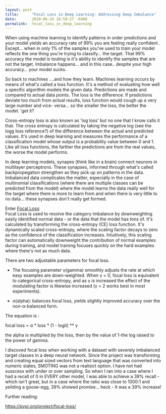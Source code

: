 ```yaml
---
layout: post
title:      "Focal Loss in Deep Learning: Addressing Deep Imbalance"
date:       2020-06-24 18:59:27 -0400
permalink:  focal_loss_in_deep_learning
---
```



When using machine learning to identify patterns in order predictions and your model yields  an accuracy rate of 99% you are feeling really confident .  Except... when in only 1% of the samples you've used to train your model reflects the one thing you're trying to classify... the target.  That 99% accuracy the model is touting is it's ability to identify the samples that are not the target.  Imbalance happens... and in this case.. despite your high accuracy... your model sucks.

So back to machines ....and how they learn.  Machines learning occurs by means of what's called a  loss function. It's a method of evaluating how well a specific algorithm models the given data. Predictions are made and compared to actual data points. The loss is the difference.  If predictions deviate too much from actual results, loss function would cough up a very large number and vice- versa... so the smaller the loss, the better the model.   'get it?  

Cross-entropy loss is also known as 'log loss'  but no one that I know calls it that.  The cross entropy is calculated by taking the negative log (see the logg loss reference?) of the difference between the actual and predicted values.   It's used in deep learning and measures the performance of a classification model whose output is a probability value between 0 and 1.  Like all loss functions, the farther the predictions are from the real values, the worse the model performs.  

In deep learning models, synapes (think like in a brain) connect neurons in multilayer perceptrons.  These synapses, informed through what's called backpropegation strengthen as they pick up on patterns in the data.  Imbalanced data complicates the matter, especially in the case of multinomial classifications (where there are multiple classes can be predicted from the model) where the model learns the data really well for the target where there is more to learn from and when there is very little to no data... these synapses don't really get formed. 

Enter [Focal Loss](https://focal-loss.readthedocs.io/en/latest/generated/focal_loss.BinaryFocalLoss.html):  
Focal Loss is used to resolve the category imbalance by downweighting easily identified normal data - or the data that the model has tons of.  It's calculated by transforming the cross-entropy (CE) loss function. It's dynamically scaled cross-entropy, where the scaling factor decays to zero as the confidence of the classification increases. Intuitively, this scaling factor can automatically downweight the contribution of normal examples during training, and model training focuses quickly on the hard examples where there's not as much data. 


There are two adjustable parameters for focal loss.

* The focusing parameter γ(gamma) smoothly adjusts the rate at which easy examples are down-weighted. When γ = 0, focal loss is equivalent to categorical cross-entropy, and as γ is increased the effect of the modulating factor is likewise increased (γ = 2 works best in most experiments).

* α(alpha): balances focal loss, yields slightly improved accuracy over the non-α-balanced form.

The equation is :

focal loss = α * loss * (1 - logit) ** γ 

the alpha is multiplied by the loss, then by the value of 1-the log raised to the power of gamma.

I discoved focal loss when working with a dataset with severely imbalanced target classes in a deep neural network.  Since the project was transforming and creating equal sized vectors from text language that was converted into numeric states, SMOTING was not a realisict option.  I have not had susscess with under or over sampling.  So when I ran into a case where I had a recall of 0 in EVERY other model, I was able to achieve a 39% recall - which isn't great, but in a case where the ratio was close to 1000:1 and yeilding a goose-egg, 39% showed promise... heck - it was a 39% increase! 

Further reading:

https://pypi.org/project/focal-loss/
